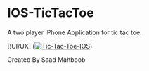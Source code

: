 # IOS-TicTacToe
A two player iPhone Application for tic tac toe. 

[!UI/UX] 
(<a href="https://ibb.co/RT2h2k9"><img src="https://i.ibb.co/GQ7s740/Tic-Tac-Toe-IOS.png" alt="Tic-Tac-Toe-IOS" border="0"></a>)

Created By Saad Mahboob

